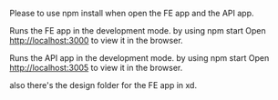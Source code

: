 Please to use npm install when open the FE app and the API app.

Runs the FE app in the development mode. by using npm start
Open [http://localhost:3000](http://localhost:3000) to view it in the browser.

Runs the API app in the development mode. by using npm start
Open [http://localhost:3005](http://localhost:3005) to view it in the browser.

also there's the design folder for the FE app in xd.
